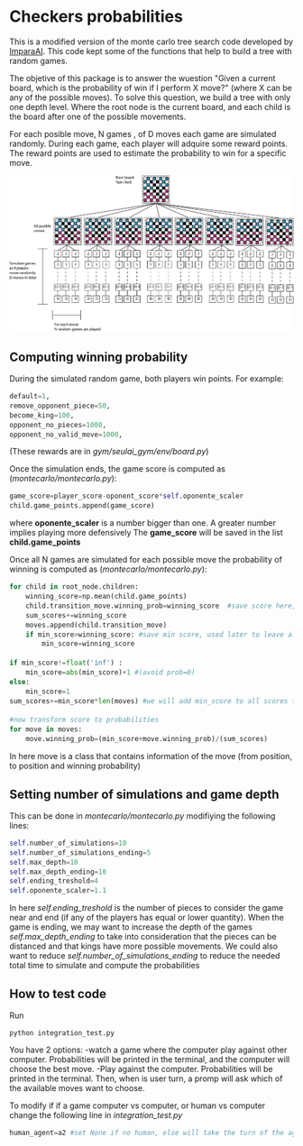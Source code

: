 # Checkers probabilities
This is a modified version of the monte carlo tree search code developed by [ImparaAI](https://github.com/ImparaAI/monte-carlo-tree-search). This code kept some of the functions that help to build a tree with random games.

The objetive of this package is to answer the wuestion "Given a current board, which is the probability of win if I perform X move?" (where X can be any of the possible moves).
To solve this question, we build a tree with only one depth level. Where the root node is the current board, and each child is the board after one of the possible movements.

For each posible move, N games , of D moves each game are simulated randomly. During each game, each player will adquire some reward points. The reward points are used to estimate the probability to win for a specific move.

![alt text](https://github.com/gbravoi/checkers_probabilities/blob/master/readme_img/checkers.png?raw=true)


## Computing winning probability
During the simulated random game, both players win points. For example:
```python
default=1,
remove_opponent_piece=50,
become_king=100,
opponent_no_pieces=1000,
opponent_no_valid_move=1000,
```
(These rewards are in *gym/seulai_gym/env/board.py*)

Once the simulation ends, the game score is computed as (*montecarlo/montecarlo.py*):
```python
game_score=player_score-oponent_score*self.oponente_scaler
child.game_points.append(game_score)
```
where **oponente_scaler** is a number bigger than one. A greater number implies playing more defensively
The **game_score** will be saved in the list **child.game_points**

Once all N games are simulated for each possible move the probability of winning is computed as (*montecarlo/montecarlo.py*):
```python
for child in root_node.children:
	winning_score=np.mean(child.game_points)
	child.transition_move.winning_prob=winning_score  #save score here, later will transform it in probability
	sum_scores+=winning_score
	moves.append(child.transition_move)
	if min_score>winning_score: #save min score, used later to leave all scores as positive numbers
		min_score=winning_score

if min_score!=float('inf') :
	min_score=abs(min_score)+1 #(avoid prob=0)
else:
	min_score=1
sum_scores+=min_score*len(moves) #we will add min_score to all scores to ensure positive numbers

#now transform score to probabilities
for move in moves:
	move.winning_prob=(min_score+move.winning_prob)/(sum_scores)
```

In here move is a class that contains information of the move (from position, to position and winning probability)


## Setting number of simulations and game depth
This can be done in *montecarlo/montecarlo.py* modifiying the following lines:
```python
self.number_of_simulations=10
self.number_of_simulations_ending=5 
self.max_depth=10 
self.max_depth_ending=10
self.ending_treshold=4
self.oponente_scaler=1.1
```

In here *self.ending_treshold* is the number of pieces to consider the game near and end (if any of the players has equal or lower quantity). When the game is ending, we may want to increase the depth of the games *self.max_depth_ending* to take into consideration that the pieces can be distanced and that kings have more possible movements. We could also want to reduce *self.number_of_simulations_ending* to reduce the needed total time to simulate and compute the probabilities

## How to test code
Run
```
python integration_test.py
```

You have 2 options: 
-watch a game where the computer play against other computer. Probabilities will be printed in the terminal, and the computer will choose the best move.
-Play against the computer. Probabilities will be printed in the terminal. Then, when is user turn, a promp will ask which of the available moves want to choose.

To modify if if a game computer vs computer, or human vs computer change the following line in *integration_test.py*
```python
human_agent=a2 #set None if no human, else will take the turn of the agent (a1 or a2)
```
